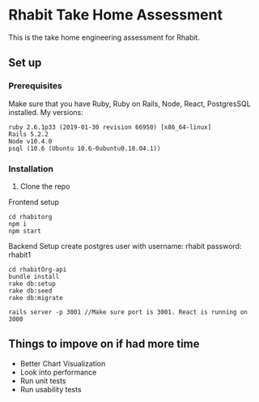 # Rhabit Take Home Assessment
This is the take home engineering assessment for Rhabit. 

## Set up
### Prerequisites
Make sure that you have Ruby, Ruby on Rails, Node, React, PostgresSQL installed.
My versions:
```
ruby 2.6.1p33 (2019-01-30 revision 66950) [x86_64-linux]
Rails 5.2.2
Node v10.4.0
psql (10.6 (Ubuntu 10.6-0ubuntu0.18.04.1))
```

### Installation
1. Clone the repo

Frontend setup
```
cd rhabitorg
npm i
npm start
```

Backend Setup
create postgres user with username: rhabit password: rhabit1
```
cd rhabitOrg-api
bundle install
rake db:setup
rake db:seed
rake db:migrate

rails server -p 3001 //Make sure port is 3001. React is running on 3000
```

## Things to impove on if had more time
* Better Chart Visualization
* Look into performance
* Run unit tests
* Run usability tests

